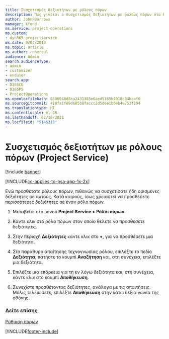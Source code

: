 ```yaml
---
title: Συσχετισμός δεξιοτήτων με ρόλους πόρων
description: Πώς γίνεται ο συσχετισμός δεξιοτήτων με ρόλους πόρων στο Project Service
author: JohnPBurrows
manager: kfend
ms.service: project-operations
ms.custom:
- dyn365-projectservice
ms.date: 8/03/2018
ms.topic: article
ms.author: ruhercul
audience: Admin
search.audienceType:
- admin
- customizer
- enduser
search.app:
- D365CE
- D365PS
- ProjectOperations
ms.openlocfilehash: 8386948d8ea2431385e6aed9165b4018c34bcaf0
ms.sourcegitcommit: 418fa1fe9d605b8faccc2d5dee1b04b4e753f194
ms.translationtype: HT
ms.contentlocale: el-GR
ms.lasthandoff: 02/10/2021
ms.locfileid: "5145313"
---
```

# <a name="associate-skills-with-resource-roles-project-service"></a>Συσχετισμός δεξιοτήτων με ρόλους πόρων (Project Service)

[!include [banner](../includes/psa-now-project-operations.md)]

[!INCLUDE[cc-applies-to-psa-app-1x-2x](../includes/cc-applies-to-psa-app-1x-2x.md)]

Ενώ προσθέτατε ρόλους πόρων, πιθανώς να συσχετίσατε ήδη ορισμένες δεξιότητες σε αυτούς. Κατά καιρούς, ίσως χρειαστεί να προσθέσετε περισσότερες δεξιότητες σε έναν ρόλο πόρων.  
  
1.  Μεταβείτε στο μενού **Project Service > Ρόλοι πόρων.**  
  
2.  Κάντε κλικ στο ρόλο πόρων στον οποίο θέλετε να προσθέσετε δεξιότητες.  
  
3.  Στην περιοχή **Δεξιότητες** κάντε κλικ στο **+**, για να προσθέσετε μια δεξιότητα.  
  
4.  Στο παράθυρο απαίτησης τεχνογνωσίας ρόλου, επιλέξτε το πεδίο **Δεξιότητα**, πατήστε το κουμπί **Αναζήτηση** και, στη συνέχεια, επιλέξτε μια δεξιότητα.  
  
5.  Επιλέξτε μια επάρκεια για τη εν λόγω δεξιότητα και, στη συνέχεια, κάντε κλικ στο κουμπί **Αποθήκευση**.  
  
6.  Συνεχίστε προσθέτοντας δεξιότητες, ανάλογα με τις απαιτήσεις. Μόλις τελειώσετε, επιλέξτε **Αποθήκευση** στην κάτω δεξιά γωνία της οθόνης.  
  
### <a name="see-also"></a>Δείτε επίσης  
 [Ρύθμιση πόρων](../psa/set-up-resources.md)


[!INCLUDE[footer-include](../includes/footer-banner.md)]